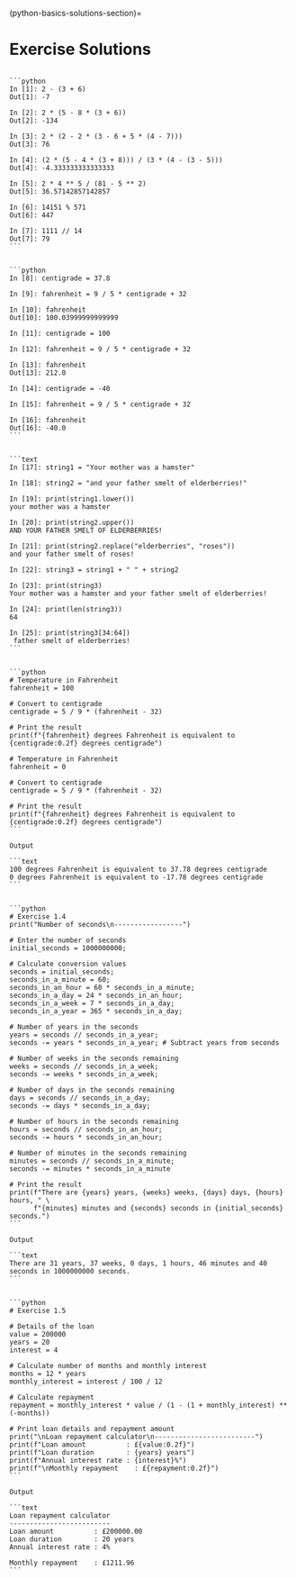 (python-basics-solutions-section)=

# Exercise Solutions

````{solution} python-arithmetic-operations-ex

```python
In [1]: 2 - (3 + 6)
Out[1]: -7

In [2]: 2 * (5 - 8 * (3 + 6))
Out[2]: -134

In [3]: 2 * (2 - 2 * (3 - 6 + 5 * (4 - 7)))
Out[3]: 76

In [4]: (2 * (5 - 4 * (3 + 8))) / (3 * (4 - (3 - 5)))
Out[4]: -4.333333333333333

In [5]: 2 * 4 ** 5 / (81 - 5 ** 2)
Out[5]: 36.57142857142857

In [6]: 14151 % 571
Out[6]: 447

In [7]: 1111 // 14
Out[7]: 79
```

````

````{solution} python-variables-ex

```python
In [8]: centigrade = 37.8

In [9]: fahrenheit = 9 / 5 * centigrade + 32

In [10]: fahrenheit
Out[10]: 100.03999999999999

In [11]: centigrade = 100

In [12]: fahrenheit = 9 / 5 * centigrade + 32

In [13]: fahrenheit
Out[13]: 212.0

In [14]: centigrade = -40

In [15]: fahrenheit = 9 / 5 * centigrade + 32

In [16]: fahrenheit
Out[16]: -40.0
```
````

````{solution} python-strings-ex

```text
In [17]: string1 = "Your mother was a hamster"

In [18]: string2 = "and your father smelt of elderberries!"

In [19]: print(string1.lower())
your mother was a hamster

In [20]: print(string2.upper())
AND YOUR FATHER SMELT OF ELDERBERRIES!

In [21]: print(string2.replace("elderberries", "roses"))
and your father smelt of roses!

In [22]: string3 = string1 + " " + string2

In [23]: print(string3)
Your mother was a hamster and your father smelt of elderberries!

In [24]: print(len(string3))
64

In [25]: print(string3[34:64])
 father smelt of elderberries!
```

````

````{solution} python-basic-programs-ex

```python
# Temperature in Fahrenheit
fahrenheit = 100

# Convert to centigrade
centigrade = 5 / 9 * (fahrenheit - 32)

# Print the result
print(f"{fahrenheit} degrees Fahrenheit is equivalent to {centigrade:0.2f} degrees centigrade")

# Temperature in Fahrenheit
fahrenheit = 0

# Convert to centigrade
centigrade = 5 / 9 * (fahrenheit - 32)

# Print the result
print(f"{fahrenheit} degrees Fahrenheit is equivalent to {centigrade:0.2f} degrees centigrade")
```

Output

```text
100 degrees Fahrenheit is equivalent to 37.78 degrees centigrade
0 degrees Fahrenheit is equivalent to -17.78 degrees centigrade
```

````

````{solution} python-printing-ex

```python
# Exercise 1.4
print("Number of seconds\n-----------------")

# Enter the number of seconds
initial_seconds = 1000000000;

# Calculate conversion values
seconds = initial_seconds;
seconds_in_a_minute = 60;
seconds_in_an_hour = 60 * seconds_in_a_minute;
seconds_in_a_day = 24 * seconds_in_an_hour;
seconds_in_a_week = 7 * seconds_in_a_day;
seconds_in_a_year = 365 * seconds_in_a_day;

# Number of years in the seconds
years = seconds // seconds_in_a_year; 
seconds -= years * seconds_in_a_year; # Subtract years from seconds

# Number of weeks in the seconds remaining
weeks = seconds // seconds_in_a_week;
seconds -= weeks * seconds_in_a_week;

# Number of days in the seconds remaining
days = seconds // seconds_in_a_day;
seconds -= days * seconds_in_a_day;

# Number of hours in the seconds remaining
hours = seconds // seconds_in_an_hour;
seconds -= hours * seconds_in_an_hour;

# Number of minutes in the seconds remaining
minutes = seconds // seconds_in_a_minute;
seconds -= minutes * seconds_in_a_minute

# Print the result
print(f"There are {years} years, {weeks} weeks, {days} days, {hours} hours, " \
      f"{minutes} minutes and {seconds} seconds in {initial_seconds} seconds.")
```

Output

```text
There are 31 years, 37 weeks, 0 days, 1 hours, 46 minutes and 40 seconds in 1000000000 seconds.
```
````

````{solution} python-formatting-code-ex

```python
# Exercise 1.5

# Details of the loan
value = 200000
years = 20
interest = 4

# Calculate number of months and monthly interest
months = 12 * years
monthly_interest = interest / 100 / 12

# Calculate repayment
repayment = monthly_interest * value / (1 - (1 + monthly_interest) ** (-months))

# Print loan details and repayment amount
print("\nLoan repayment calculator\n-------------------------")
print(f"Loan amount          : £{value:0.2f}")
print(f"Loan duration        : {years} years")
print(f"Annual interest rate : {interest}%")
print(f"\nMonthly repayment    : £{repayment:0.2f}")
```

Output 

```text
Loan repayment calculator
-------------------------
Loan amount          : £200000.00
Loan duration        : 20 years
Annual interest rate : 4%

Monthly repayment    : £1211.96
```

````
